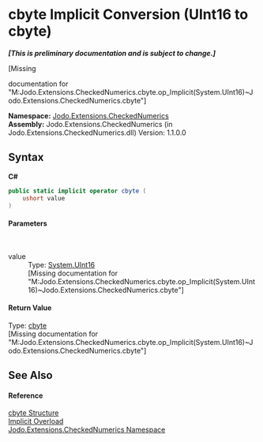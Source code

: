 # cbyte&nbsp;Implicit Conversion (UInt16 to cbyte)
 _**\[This is preliminary documentation and is subject to change.\]**_

\[Missing <summary> documentation for "M:Jodo.Extensions.CheckedNumerics.cbyte.op_Implicit(System.UInt16)~Jodo.Extensions.CheckedNumerics.cbyte"\]

**Namespace:**&nbsp;<a href="N_Jodo_Extensions_CheckedNumerics">Jodo.Extensions.CheckedNumerics</a><br />**Assembly:**&nbsp;Jodo.Extensions.CheckedNumerics (in Jodo.Extensions.CheckedNumerics.dll) Version: 1.1.0.0

## Syntax

**C#**<br />
``` C#
public static implicit operator cbyte (
	ushort value
)
```


#### Parameters
&nbsp;<dl><dt>value</dt><dd>Type: <a href="https://docs.microsoft.com/dotnet/api/system.uint16" target="_blank" rel="noopener noreferrer">System.UInt16</a><br />\[Missing <param name="value"/> documentation for "M:Jodo.Extensions.CheckedNumerics.cbyte.op_Implicit(System.UInt16)~Jodo.Extensions.CheckedNumerics.cbyte"\]</dd></dl>

#### Return Value
Type: <a href="T_Jodo_Extensions_CheckedNumerics_cbyte">cbyte</a><br />\[Missing <returns> documentation for "M:Jodo.Extensions.CheckedNumerics.cbyte.op_Implicit(System.UInt16)~Jodo.Extensions.CheckedNumerics.cbyte"\]

## See Also


#### Reference
<a href="T_Jodo_Extensions_CheckedNumerics_cbyte">cbyte Structure</a><br /><a href="Overload_Jodo_Extensions_CheckedNumerics_cbyte_op_Implicit">Implicit Overload</a><br /><a href="N_Jodo_Extensions_CheckedNumerics">Jodo.Extensions.CheckedNumerics Namespace</a><br />